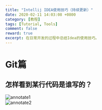 ```yaml
---
title: "Intellij IDEA使用技巧（持续更新）"
date: 2020-02-11 14:03:08 +0800
category: [教程]
tags: [Tutorial, Tools]
comment: false
reward: true
excerpt: 在日常开发的过程中总结Idea的使用技巧。
---
```


# Git篇
## 怎样看到某行代码是谁写的？
![annotate1](https://github-blog-1301192342.cos.ap-shenzhen-fsi.myqcloud.com/Github%20Blog/Idea%E4%BD%BF%E7%94%A8%E6%8A%80%E5%B7%A7/annotate1.png)  
![annotate2](https://github-blog-1301192342.cos.ap-shenzhen-fsi.myqcloud.com/Github%20Blog/Idea%E4%BD%BF%E7%94%A8%E6%8A%80%E5%B7%A7/annotate2.png)